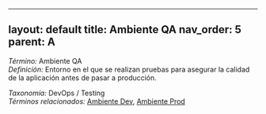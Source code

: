 
---
layout: default
title: Ambiente QA
nav_order: 5
parent: A
---

*Término:* Ambiente QA  
*Definición:* Entorno en el que se realizan pruebas para asegurar la calidad de la aplicación antes de pasar a producción.

*Taxonomía:* DevOps / Testing  
*Términos relacionados:* [Ambiente Dev](https://maleniski.github.io/diccionario-angl-tec-mx/docs/alfabeticamente/A/ambiente-dev/), [Ambiente Prod](https://maleniski.github.io/diccionario-angl-tec-mx/docs/alfabeticamente/A/ambiente-prod/)
